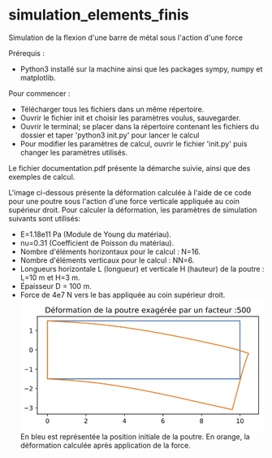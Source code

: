 # simulation_elements_finis
Simulation de la flexion d'une barre de métal sous l'action d'une force

Prérequis :
- Python3 installé sur la machine ainsi que les packages sympy, numpy et matplotlib.

Pour commencer :
- Télécharger tous les fichiers dans un même répertoire.
- Ouvrir le fichier init et choisir les paramètres voulus, sauvegarder.
- Ouvrir le terminal; se placer dans la répertoire contenant les fichiers du dossier et taper 'python3 init.py' pour lancer le calcul
- Pour modifier les paramètres de calcul, ouvrir le fichier 'init.py' puis changer les paramètres utilisés.


Le fichier documentation.pdf présente la démarche suivie, ainsi que des exemples de calcul.

L'image ci-dessous présente la déformation calculée à l'aide de ce code pour une poutre sous l'action d'une force verticale appliquée au coin supérieur droit. Pour calculer la déformation, les paramètres de simulation suivants sont utilisés: 
- E=1.18e11 Pa (Module de Young du matériau).
- nu=0.31 (Coefficient de Poisson du matériau).
- Nombre d'éléments horizontaux pour le calcul : N=16.
- Nombre d'éléments verticaux pour le calcul : NN=6.
- Longueurs horizontale L (longueur) et verticale H (hauteur) de la poutre : L=10 m et H=3 m.
- Épaisseur D = 100 m.
- Force de 4e7 N vers le bas appliquée au coin supérieur droit.
![](poutreF.png)
<br/>En bleu est représentée la position initiale de la poutre. En orange, la déformation calculée après application de la force.